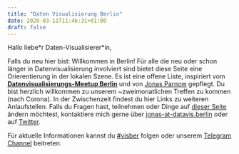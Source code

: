 ```yaml
---
title: "Daten Visualisierung Berlin"
date: 2020-03-11T11:46:31+01:00
draft: false
---
```


Hallo liebe\*r Daten-Visualisierer\*in,

Falls du neu hier bist: Willkommen in Berlin! Für alle die neu oder schon länger in Datenvisualisierung involviert sind bietet diese Seite eine Orierentierung in der lokalen Szene. Es ist eine offene Liste, inspiriert vom **[Datenvisualisierungs-Meetup Berlin](https://www.meetup.com/de-DE/Data-Visualization-Berlin/)** und von [Jonas Parnow](https://jonasparnow.com) gepflegt. Du bist herzlich willkommen zu unserem ~zweimonatlichen Treffen zu kommen (nach Corona). In der Zwischenzeit findest du hier Links zu weiteren Anlaufstellen. Falls du Fragen hast, teilnehmen oder Dinge auf [dieser Seite](https://github.com/Data-Visualization-Berlin/Datavis-Berlin-Website) ändern möchtest, kontaktiere mich gerne über [jonas-at-datavis.berlin](mailto:jonas-at-datavis.berlin) oder auf [Twitter](https://twitter.com/zeto).

Für aktuelle Informationen kannst du [#visber](https://twitter.com/hashtag/visber) folgen oder unserem [Telegram Channel](http://t.me/visber) beitreten.
